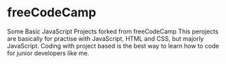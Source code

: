 # freeCodeCamp
Some Basic JavaScript Projects forked from freeCodeCamp
This perojects are basically for practise with JavaScript, HTML and CSS, but majorly JavaScript.
Coding with project based is the best way to learn how to code for junior developers like me. 
